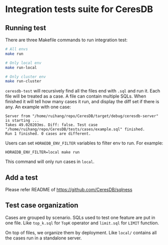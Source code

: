 # Integration tests suite for CeresDB

## Running test

There are three Makefile commands to run integration test:
```sh
# All envs
make run

# Only local env
make run-local

# Only cluster env
make run-cluster
```

`ceresdb-test` will recursively find all the files end with `.sql` and run it. Each file will be treated as a case. A file can contain multiple SQLs. When finished it will tell how many cases it run, and display the diff set if there is any. An example with one case:
```
Server from "/home/ruihang/repo/CeresDB/target/debug/ceresdb-server" is starting ...
Takes 49.020203ms. Diff: false. Test case "/home/ruihang/repo/CeresDB/tests/cases/example.sql" finished.
Run 1 finished. 0 cases are different.
```

Users can set `HORAEDB_ENV_FILTER` variables to filter env to run. For example:
```
HORAEDB_ENV_FILTER=local make run
```
This command will only run cases in `local`.

## Add a test

Please refer README of https://github.com/CeresDB/sqlness

## Test case organization

Cases are grouped by scenario. SQLs used to test one feature are put in one file. Like `top_k.sql` for `TopK` operator and `limit.sql` for `LIMIT` function.

On top of files, we organize them by deployment. Like `local/` contains all the cases run in a standalone server.
